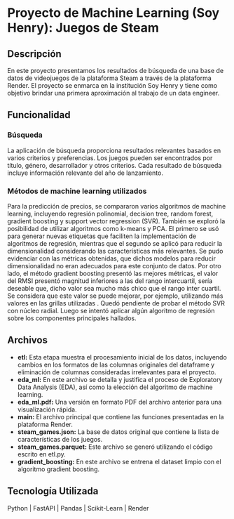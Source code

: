 # Proyecto de Machine Learning (Soy Henry): Juegos de Steam

## Descripción

En este proyecto presentamos los resultados de búsqueda de una base de datos de videojuegos de la plataforma Steam a través de la plataforma Render. El proyecto se enmarca en la institución Soy Henry y tiene como objetivo brindar una primera aproximación al trabajo de un data engineer.

## Funcionalidad

### Búsqueda

La aplicación de búsqueda proporciona resultados relevantes basados en varios criterios y preferencias. Los juegos pueden ser encontrados por título, género, desarrollador y otros criterios. Cada resultado de búsqueda incluye información relevante del año de lanzamiento.

### Métodos de machine learning utilizados

Para la predicción de precios, se compararon varios algoritmos de machine learning, incluyendo regresión polinomial, decision tree, random forest, gradient boosting y support vector regression (SVR). También se exploró la posibilidad de utilizar algoritmos como k-means y PCA. El primero se usó para generar nuevas etiquetas que faciliten la implementación de algoritmos de regresión, mientras que el segundo se aplicó para reducir la dimensionalidad considerando las características más relevantes. Se pudo evidenciar con las métricas obtenidas, que dichos modelos para reducir dimensionalidad no eran adecuados para este conjunto de datos. Por otro lado, el método gradient boosting presentó las mejores métricas, el valor del RMSI presentó magnitud inferiores a las del rango intercuartil, sería deseable que, dicho valor sea mucho más chico que el rango inter cuartil. Se  considera que este valor se puede mejorar, por ejemplo, utilizando más valores en las grillas utilizadas . Quedó pendiente de probar el método SVR con núcleo radial. Luego se intentó aplicar algún algoritmo de regresión sobre los componentes principales hallados.

## Archivos

- **etl:** Esta etapa muestra el procesamiento inicial de los datos, incluyendo cambios en los formatos de las columnas originales del dataframe y eliminación de columnas consideradas irrelevantes para el proyecto.
- **eda_ml:** En este archivo se detalla y justifica el proceso de Exploratory Data Analysis (EDA), así como la elección del algoritmo de machine learning.
- **eda_ml.pdf:** Una versión en formato PDF del archivo anterior para una visualización rápida.
- **main:** El archivo principal que contiene las funciones presentadas en la plataforma Render.
- **steam_games.json:** La base de datos original que contiene la lista de características de los juegos.
- **steam_games.parquet:** Este archivo se generó utilizando el código escrito en etl.py.
- **gradient_boosting:** En este archivo se entrena el dataset limpio con el algoritmo gradient boosting.

## Tecnología Utilizada
Python | FastAPI | Pandas | Scikit-Learn | Render

